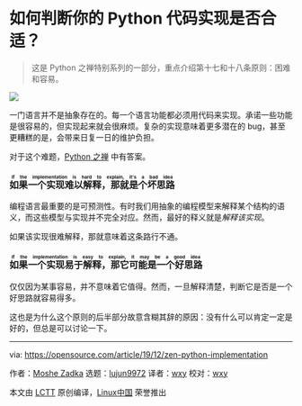 [#]: collector: (lujun9972)
[#]: translator: (wxy)
[#]: reviewer: (wxy)
[#]: publisher: ( )
[#]: url: ( )
[#]: subject: (How to tell if implementing your Python code is a good idea)
[#]: via: (https://opensource.com/article/19/12/zen-python-implementation)
[#]: author: (Moshe Zadka https://opensource.com/users/moshez)

如何判断你的 Python 代码实现是否合适？
======

> 这是 Python 之禅特别系列的一部分，重点介绍第十七和十八条原则：困难和容易。

![](https://img.linux.net.cn/data/attachment/album/202102/14/120518rjkwvjs76p9d1911.jpg)

一门语言并不是抽象存在的。每一个语言功能都必须用代码来实现。承诺一些功能是很容易的，但实现起来就会很麻烦。复杂的实现意味着更多潜在的 bug，甚至更糟糕的是，会带来日复一日的维护负担。

对于这个难题，[Python 之禅][2] 中有答案。

### <ruby>如果一个实现难以解释，那就是个坏思路<rt>If the implementation is hard to explain, it's a bad idea</rt></ruby>

编程语言最重要的是可预测性。有时我们用抽象的编程模型来解释某个结构的语义，而这些模型与实现并不完全对应。然而，最好的释义就是*解释该实现*。

如果该实现很难解释，那就意味着这条路行不通。

### <ruby>如果一个实现易于解释，那它可能是一个好思路<rt>If the implementation is easy to explain, it may be a good idea</rt></ruby>

仅仅因为某事容易，并不意味着它值得。然而，一旦解释清楚，判断它是否是一个好思路就容易得多。

这也是为什么这个原则的后半部分故意含糊其辞的原因：没有什么可以肯定一定是好的，但总是可以讨论一下。

--------------------------------------------------------------------------------

via: https://opensource.com/article/19/12/zen-python-implementation

作者：[Moshe Zadka][a]
选题：[lujun9972][b]
译者：[wxy](https://github.com/wxy)
校对：[wxy](https://github.com/wxy)

本文由 [LCTT](https://github.com/LCTT/TranslateProject) 原创编译，[Linux中国](https://linux.cn/) 荣誉推出

[a]: https://opensource.com/users/moshez
[b]: https://github.com/lujun9972
[1]: https://opensource.com/sites/default/files/styles/image-full-size/public/lead-images/devops_confusion_wall_questions.png?itok=zLS7K2JG (Brick wall between two people, a developer and an operations manager)
[2]: https://www.python.org/dev/peps/pep-0020/
